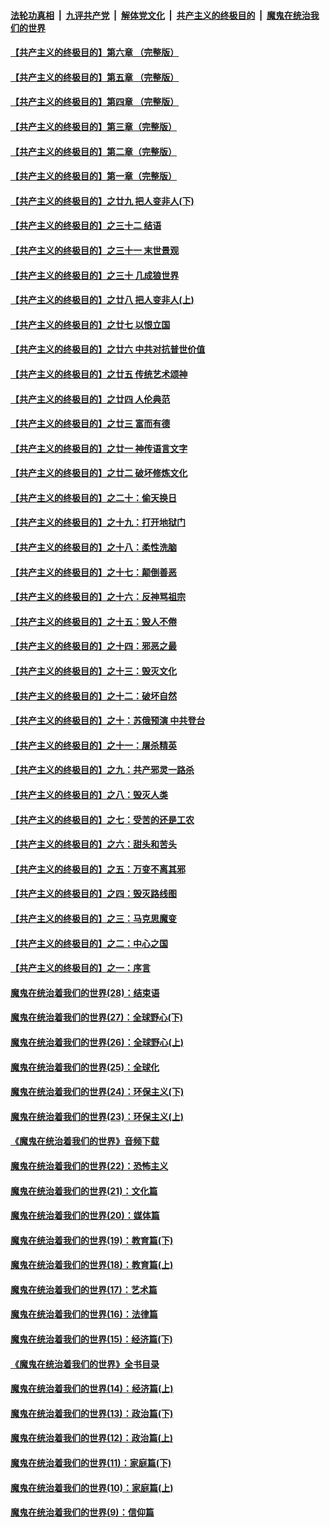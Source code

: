 ####  [法轮功真相](../../../../basic/blob/master/README.md?t=04280431) &nbsp;|&nbsp; [九评共产党](../../../../9ping.md/blob/master/README.md?t=04280431) &nbsp;|&nbsp; [解体党文化](../../../../jtdwh.md/blob/master/README.md?t=04280431)  &nbsp;|&nbsp; [共产主义的终极目的](../../../../gczydzjmd.md/blob/master/README.md?t=04280431) &nbsp;|&nbsp; [魔鬼在统治我们的世界](../../../../mgztzwmdsj.md/blob/master/README.md?t=04280431) 

#### [【共产主义的终极目的】第六章 （完整版）](../pages/nsc422/n11428913.md?t=04280431) 

#### [【共产主义的终极目的】第五章 （完整版）](../pages/nsc422/n11428912.md?t=04280431) 

#### [【共产主义的终极目的】第四章 （完整版）](../pages/nsc422/n11428907.md?t=04280431) 

#### [【共产主义的终极目的】第三章（完整版）](../pages/nsc422/n11428848.md?t=04280431) 

#### [【共产主义的终极目的】第二章（完整版）](../pages/nsc422/n11428831.md?t=04280431) 

#### [【共产主义的终极目的】第一章（完整版）](../pages/nsc422/n11417651.md?t=04280431) 

#### [【共产主义的终极目的】之廿九 把人变非人(下)](../pages/nsc422/n11344140.md?t=04280431) 

#### [【共产主义的终极目的】之三十二 结语](../pages/nsc422/n11360535.md?t=04280431) 

#### [【共产主义的终极目的】之三十一 末世景观](../pages/nsc422/n11351129.md?t=04280431) 

#### [【共产主义的终极目的】之三十 几成狼世界](../pages/nsc422/n11348280.md?t=04280431) 

#### [【共产主义的终极目的】之廿八 把人变非人(上)](../pages/nsc422/n11340492.md?t=04280431) 

#### [【共产主义的终极目的】之廿七 以恨立国](../pages/nsc422/n11336944.md?t=04280431) 

#### [【共产主义的终极目的】之廿六 中共对抗普世价值](../pages/nsc422/n11324785.md?t=04280431) 

#### [【共产主义的终极目的】之廿五 传统艺术颂神](../pages/nsc422/n11296396.md?t=04280431) 

#### [【共产主义的终极目的】之廿四 人伦典范](../pages/nsc422/n11296397.md?t=04280431) 

#### [【共产主义的终极目的】之廿三 富而有德](../pages/nsc422/n11283598.md?t=04280431) 

#### [【共产主义的终极目的】之廿一 神传语言文字](../pages/nsc422/n11263265.md?t=04280431) 

#### [【共产主义的终极目的】之廿二 破坏修炼文化](../pages/nsc422/n11245728.md?t=04280431) 

#### [【共产主义的终极目的】之二十：偷天换日](../pages/nsc422/n11238846.md?t=04280431) 

#### [【共产主义的终极目的】之十九：打开地狱门](../pages/nsc422/n11206376.md?t=04280431) 

#### [【共产主义的终极目的】之十八：柔性洗脑](../pages/nsc422/n11199994.md?t=04280431) 

#### [【共产主义的终极目的】之十七：颠倒善恶](../pages/nsc422/n11179782.md?t=04280431) 

#### [【共产主义的终极目的】之十六：反神骂祖宗](../pages/nsc422/n11166798.md?t=04280431) 

#### [【共产主义的终极目的】之十五：毁人不倦](../pages/nsc422/n11166792.md?t=04280431) 

#### [【共产主义的终极目的】之十四：邪恶之最](../pages/nsc422/n11150249.md?t=04280431) 

#### [【共产主义的终极目的】之十三：毁灭文化](../pages/nsc422/n11135227.md?t=04280431) 

#### [【共产主义的终极目的】之十二：破坏自然](../pages/nsc422/n11135214.md?t=04280431) 

#### [【共产主义的终极目的】之十：苏俄预演 中共登台](../pages/nsc422/n11118424.md?t=04280431) 

#### [【共产主义的终极目的】之十一：屠杀精英](../pages/nsc422/n11118442.md?t=04280431) 

#### [【共产主义的终极目的】之九：共产邪灵一路杀](../pages/nsc422/n11114139.md?t=04280431) 

#### [【共产主义的终极目的】之八：毁灭人类](../pages/nsc422/n11108503.md?t=04280431) 

#### [【共产主义的终极目的】之七：受苦的还是工农](../pages/nsc422/n11101809.md?t=04280431) 

#### [【共产主义的终极目的】之六：甜头和苦头](../pages/nsc422/n11096971.md?t=04280431) 

#### [【共产主义的终极目的】之五：万变不离其邪](../pages/nsc422/n11091285.md?t=04280431) 

#### [【共产主义的终极目的】之四：毁灭路线图](../pages/nsc422/n11086284.md?t=04280431) 

#### [【共产主义的终极目的】之三：马克思魔变](../pages/nsc422/n11061941.md?t=04280431) 

#### [【共产主义的终极目的】之二：中心之国](../pages/nsc422/n11047728.md?t=04280431) 

#### [【共产主义的终极目的】之一：序言](../pages/nsc422/n11086077.md?t=04280431) 

#### [魔鬼在统治着我们的世界(28)：结束语](../pages/nsc422/n10936246.md?t=04280431) 

#### [魔鬼在统治着我们的世界(27)：全球野心(下)](../pages/nsc422/n10928319.md?t=04280431) 

#### [魔鬼在统治着我们的世界(26)：全球野心(上)](../pages/nsc422/n10900318.md?t=04280431) 

#### [魔鬼在统治着我们的世界(25)：全球化](../pages/nsc422/n10788205.md?t=04280431) 

#### [魔鬼在统治着我们的世界(24)：环保主义(下)](../pages/nsc422/n10695307.md?t=04280431) 

#### [魔鬼在统治着我们的世界(23)：环保主义(上)](../pages/nsc422/n10688613.md?t=04280431) 

#### [《魔鬼在统治着我们的世界》音频下载](../pages/nsc422/n10635553.md?t=04280431) 

#### [魔鬼在统治着我们的世界(22)：恐怖主义](../pages/nsc422/n10614727.md?t=04280431) 

#### [魔鬼在统治着我们的世界(21)：文化篇](../pages/nsc422/n10597706.md?t=04280431) 

#### [魔鬼在统治着我们的世界(20)：媒体篇](../pages/nsc422/n10586579.md?t=04280431) 

#### [魔鬼在统治着我们的世界(19)：教育篇(下)](../pages/nsc422/n10564808.md?t=04280431) 

#### [魔鬼在统治着我们的世界(18)：教育篇(上)](../pages/nsc422/n10526970.md?t=04280431) 

#### [魔鬼在统治着我们的世界(17)：艺术篇](../pages/nsc422/n10499093.md?t=04280431) 

#### [魔鬼在统治着我们的世界(16)：法律篇](../pages/nsc422/n10485969.md?t=04280431) 

#### [魔鬼在统治着我们的世界(15)：经济篇(下)](../pages/nsc422/n10469975.md?t=04280431) 

#### [《魔鬼在统治着我们的世界》全书目录](../pages/nsc422/n10464261.md?t=04280431) 

#### [魔鬼在统治着我们的世界(14)：经济篇(上)](../pages/nsc422/n10457370.md?t=04280431) 

#### [魔鬼在统治着我们的世界(13)：政治篇(下)](../pages/nsc422/n10448270.md?t=04280431) 

#### [魔鬼在统治着我们的世界(12)：政治篇(上)](../pages/nsc422/n10444576.md?t=04280431) 

#### [魔鬼在统治着我们的世界(11)：家庭篇(下)](../pages/nsc422/n10440961.md?t=04280431) 

#### [魔鬼在统治着我们的世界(10)：家庭篇(上)](../pages/nsc422/n10435448.md?t=04280431) 

#### [魔鬼在统治着我们的世界(9)：信仰篇](../pages/nsc422/n10432159.md?t=04280431) 

